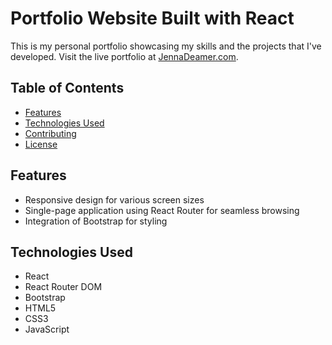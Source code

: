 # Portfolio Website Built with React

This is my personal portfolio showcasing my skills and the projects that I've developed. Visit the live portfolio at [JennaDeamer.com](https://www.jennadeamer.com/).

## Table of Contents

- [Features](#features)
- [Technologies Used](#technologies-used)
- [Contributing](#contributing)
- [License](#license)

## Features

- Responsive design for various screen sizes
- Single-page application using React Router for seamless browsing
- Integration of Bootstrap for styling

## Technologies Used

- React
- React Router DOM
- Bootstrap
- HTML5
- CSS3
- JavaScript
